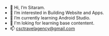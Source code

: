 - 👋 Hi, I’m Sitaram.
- 👀 I’m interested in Building Website and Apps.
- 🌱 I’m currently learning Android Studio.
- 💞️ I'm loking for learning base contentent.
- 📫 csctravelagency@gmail.com
<!---
Sitaram35/Sitaram35 is a ✨ special ✨ repository because its `README.md` (this file) appears on your GitHub profile.
You can click the Preview link to take a look at your changes.
--->
